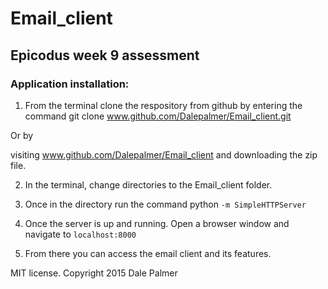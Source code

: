 # Email_client
## Epicodus week 9 assessment

### Application installation:

1. From the terminal clone the respository from github by entering the command git clone www.github.com/Dalepalmer/Email_client.git

Or by

visiting www.github.com/Dalepalmer/Email_client and downloading the zip file.

2. In the terminal, change directories to the Email_client folder.

3. Once in the directory run the command python `-m SimpleHTTPServer`

4. Once the server is up and running. Open a browser window and navigate to `localhost:8000`

5. From there you can access the email client and its features.

MIT license. Copyright 2015 Dale Palmer
